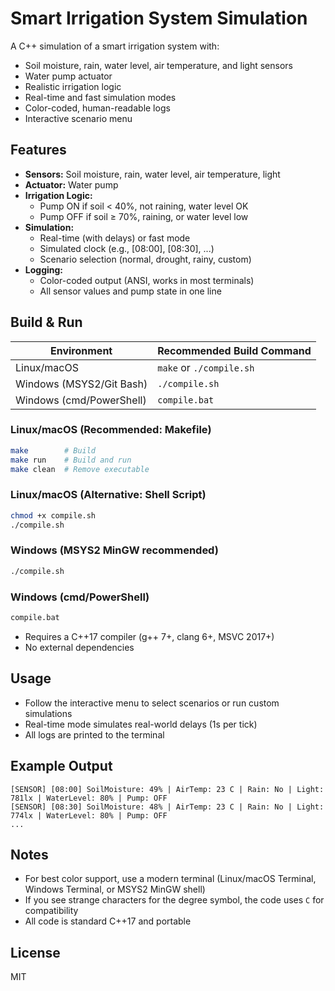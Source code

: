 # Smart Irrigation System Simulation

A C++ simulation of a smart irrigation system with:
- Soil moisture, rain, water level, air temperature, and light sensors
- Water pump actuator
- Realistic irrigation logic
- Real-time and fast simulation modes
- Color-coded, human-readable logs
- Interactive scenario menu

## Features
- **Sensors:** Soil moisture, rain, water level, air temperature, light
- **Actuator:** Water pump
- **Irrigation Logic:**
  - Pump ON if soil < 40%, not raining, water level OK
  - Pump OFF if soil ≥ 70%, raining, or water level low
- **Simulation:**
  - Real-time (with delays) or fast mode
  - Simulated clock (e.g., [08:00], [08:30], ...)
  - Scenario selection (normal, drought, rainy, custom)
- **Logging:**
  - Color-coded output (ANSI, works in most terminals)
  - All sensor values and pump state in one line

## Build & Run

| Environment              | Recommended Build Command   |
|-------------------------|----------------------------|
| Linux/macOS             | `make` or `./compile.sh`   |
| Windows (MSYS2/Git Bash)| `./compile.sh`             |
| Windows (cmd/PowerShell)| `compile.bat`              |

### Linux/macOS (Recommended: Makefile)
```sh
make        # Build
make run    # Build and run
make clean  # Remove executable
```

### Linux/macOS (Alternative: Shell Script)
```sh
chmod +x compile.sh
./compile.sh
```

### Windows (MSYS2 MinGW recommended)
```sh
./compile.sh
```

### Windows (cmd/PowerShell)
```sh
compile.bat
```

- Requires a C++17 compiler (g++ 7+, clang 6+, MSVC 2017+)
- No external dependencies

## Usage
- Follow the interactive menu to select scenarios or run custom simulations
- Real-time mode simulates real-world delays (1s per tick)
- All logs are printed to the terminal

## Example Output
```
[SENSOR] [08:00] SoilMoisture: 49% | AirTemp: 23 C | Rain: No | Light: 781lx | WaterLevel: 80% | Pump: OFF
[SENSOR] [08:30] SoilMoisture: 48% | AirTemp: 23 C | Rain: No | Light: 774lx | WaterLevel: 80% | Pump: OFF
...
```

## Notes
- For best color support, use a modern terminal (Linux/macOS Terminal, Windows Terminal, or MSYS2 MinGW shell)
- If you see strange characters for the degree symbol, the code uses `C` for compatibility
- All code is standard C++17 and portable

## License
MIT 